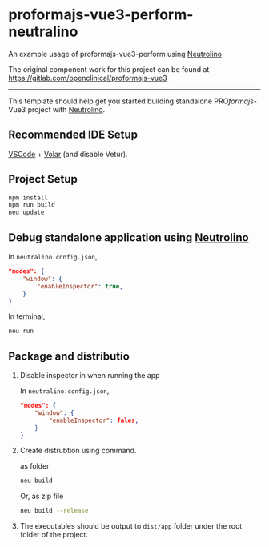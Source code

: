 # proformajs-vue3-perform-neutralino

An example usage of proformajs-vue3-perform using [Neutrolino](https://neutralino.js.org//)

The original component work for this project can be found at https://gitlab.com/openclinical/proformajs-vue3

---

This template should help get you started building standalone PRO<i>formajs</i>-Vue3 project with [Neutrolino](https://neutralino.js.org//).

## Recommended IDE Setup

[VSCode](https://code.visualstudio.com/) + [Volar](https://marketplace.visualstudio.com/items?itemName=Vue.volar) (and disable Vetur).

## Project Setup

```sh
npm install
npm run build
neu update
```

## Debug standalone application using [Neutrolino](https://neutralino.js.org//)

In `neutralino.config.json`,

```json
"modes": {
    "window": {
        "enableInspector": true,
    }
}
```

In terminal,
```sh
neu run
```

## Package and distributio

1. Disable inspector in when running the app

    In `neutralino.config.json`,
    
    ```json
    "modes": {
        "window": {
            "enableInspector": fales,
        }
    }
    ```

2. Create distrubtion using command.
    
    as folder

    ```sh
    neu build
    ```

    Or, as zip file

    ```sh
    neu build --release
    ```

3. The executables should be output to `dist/app` folder under the root folder of the project.
